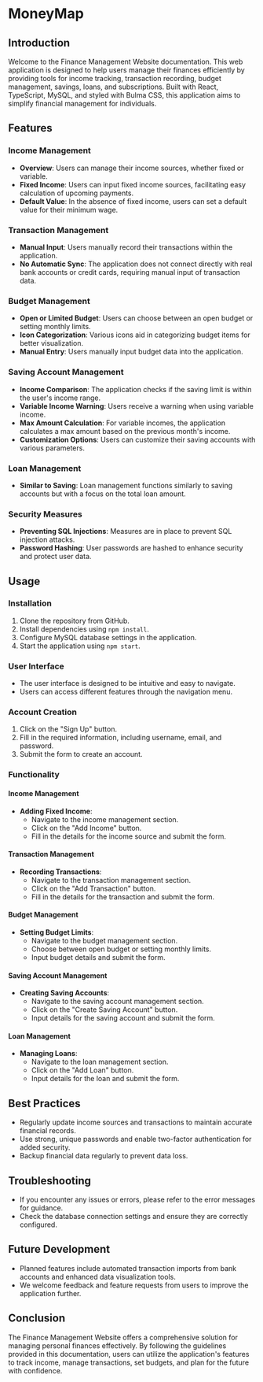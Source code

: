 # MoneyMap

## Introduction
Welcome to the Finance Management Website documentation. This web application is designed to help users manage their finances efficiently by providing tools for income tracking, transaction recording, budget management, savings, loans, and subscriptions. Built with React, TypeScript, MySQL, and styled with Bulma CSS, this application aims to simplify financial management for individuals.

## Features

### Income Management
- **Overview**: Users can manage their income sources, whether fixed or variable.
- **Fixed Income**: Users can input fixed income sources, facilitating easy calculation of upcoming payments.
- **Default Value**: In the absence of fixed income, users can set a default value for their minimum wage.

### Transaction Management
- **Manual Input**: Users manually record their transactions within the application.
- **No Automatic Sync**: The application does not connect directly with real bank accounts or credit cards, requiring manual input of transaction data.

### Budget Management
- **Open or Limited Budget**: Users can choose between an open budget or setting monthly limits.
- **Icon Categorization**: Various icons aid in categorizing budget items for better visualization.
- **Manual Entry**: Users manually input budget data into the application.

### Saving Account Management
- **Income Comparison**: The application checks if the saving limit is within the user's income range.
- **Variable Income Warning**: Users receive a warning when using variable income.
- **Max Amount Calculation**: For variable incomes, the application calculates a max amount based on the previous month's income.
- **Customization Options**: Users can customize their saving accounts with various parameters.

### Loan Management
- **Similar to Saving**: Loan management functions similarly to saving accounts but with a focus on the total loan amount.

### Security Measures
- **Preventing SQL Injections**: Measures are in place to prevent SQL injection attacks.
- **Password Hashing**: User passwords are hashed to enhance security and protect user data.

## Usage

### Installation
1. Clone the repository from GitHub.
2. Install dependencies using `npm install`.
3. Configure MySQL database settings in the application.
4. Start the application using `npm start`.

### User Interface
- The user interface is designed to be intuitive and easy to navigate.
- Users can access different features through the navigation menu.

### Account Creation
1. Click on the "Sign Up" button.
2. Fill in the required information, including username, email, and password.
3. Submit the form to create an account.

### Functionality

#### Income Management
- **Adding Fixed Income**:
  - Navigate to the income management section.
  - Click on the "Add Income" button.
  - Fill in the details for the income source and submit the form.

#### Transaction Management
- **Recording Transactions**:
  - Navigate to the transaction management section.
  - Click on the "Add Transaction" button.
  - Fill in the details for the transaction and submit the form.

#### Budget Management
- **Setting Budget Limits**:
  - Navigate to the budget management section.
  - Choose between open budget or setting monthly limits.
  - Input budget details and submit the form.

#### Saving Account Management
- **Creating Saving Accounts**:
  - Navigate to the saving account management section.
  - Click on the "Create Saving Account" button.
  - Input details for the saving account and submit the form.

#### Loan Management
- **Managing Loans**:
  - Navigate to the loan management section.
  - Click on the "Add Loan" button.
  - Input details for the loan and submit the form.

## Best Practices
- Regularly update income sources and transactions to maintain accurate financial records.
- Use strong, unique passwords and enable two-factor authentication for added security.
- Backup financial data regularly to prevent data loss.

## Troubleshooting
- If you encounter any issues or errors, please refer to the error messages for guidance.
- Check the database connection settings and ensure they are correctly configured.

## Future Development
- Planned features include automated transaction imports from bank accounts and enhanced data visualization tools.
- We welcome feedback and feature requests from users to improve the application further.

## Conclusion
The Finance Management Website offers a comprehensive solution for managing personal finances effectively. By following the guidelines provided in this documentation, users can utilize the application's features to track income, manage transactions, set budgets, and plan for the future with confidence.
